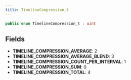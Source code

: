 ```yaml
---
title: TimelineCompression_t
---
```


```csharp
public enum TimelineCompression_t : uint
```

## Fields

- **TIMELINE_COMPRESSION_AVERAGE**: 2
- **TIMELINE_COMPRESSION_AVERAGE_BLEND**: 3
- **TIMELINE_COMPRESSION_COUNT_PER_INTERVAL**: 1
- **TIMELINE_COMPRESSION_SUM**: 0
- **TIMELINE_COMPRESSION_TOTAL**: 4

